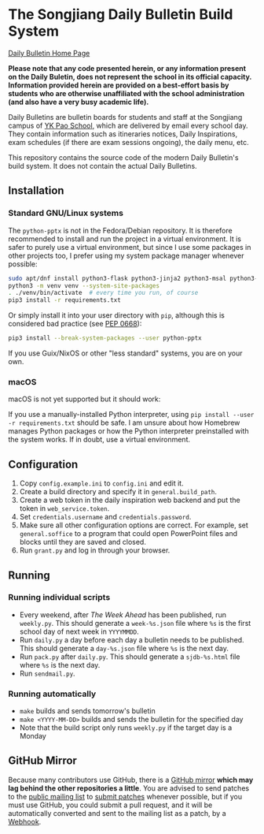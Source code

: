 # The Songjiang Daily Bulletin Build System

[Daily Bulletin Home Page](https://sj.ykps.net/sjdb/)

**Please note that any code presented herein, or any information present on the
Daily Buletin, does not represent the school in its official capacity.
Information provided herein are provided on a best-effort basis by students who
are otherwise unaffiliated with the school administration (and also have a very
busy academic life).**

Daily Bulletins are bulletin boards for students and staff at the
Songjiang campus of [YK Pao School](https://ykpaoschool.cn), which are
delivered by email every school day. They contain information such as
itineraries notices, Daily Inspirations, exam schedules (if there are
exam sessions ongoing), the daily menu, etc.

This repository contains the source code of the modern Daily Bulletin's
build system. It does not contain the actual Daily Bulletins.

## Installation

### Standard GNU/Linux systems

The `python-pptx` is not in the Fedora/Debian repository. It is
therefore recommended to install and run the project in a virtual
environment. It is safer to purely use a virtual environment, but since
I use some packages in other projects too, I prefer using my system
package manager whenever possible:

```sh
sudo apt/dnf install python3-flask python3-jinja2 python3-msal python3-requests
python3 -m venv venv --system-site-packages
. ./venv/bin/activate  # every time you run, of course
pip3 install -r requirements.txt
```

Or simply install it into your user directory with `pip`, although this
is considered bad practice (see
[PEP 0668](https://peps.python.org/pep-0668/)):

```sh
pip3 install --break-system-packages --user python-pptx
```

If you use Guix/NixOS or other "less standard" systems, you are on your
own.

### macOS

macOS is not yet supported but it should work:

If you use a manually-installed Python interpreter, using
`pip install --user -r requirements.txt` should be safe. I am unsure
about how Homebrew manages Python packages or how the Python interpreter
preinstalled with the system works. If in doubt, use a virtual
environment.

## Configuration

1. Copy `config.example.ini` to `config.ini` and edit it.
2. Create a build directory and specify it in `general.build_path`.
3. Create a web token in the daily inspiration web backend and put the
   token in `web_service.token`.
4. Set `credentials.username` and `credentials.password`.
5. Make sure all other configuration options are correct. For example,
   set `general.soffice` to a program that could open PowerPoint files
   and blocks until they are saved and closed.
6. Run `grant.py` and log in through your browser.

## Running

### Running individual scripts

- Every weekend, after *The Week Ahead* has been published, run
  `weekly.py`. This should generate a `week-%s.json` file where `%s` is
  the first school day of next week in `YYYYMMDD`.
- Run `daily.py` a day before each day a bulletin needs to be published.
  This should generate a `day-%s.json` file where `%s` is the next day.
- Run `pack.py` after `daily.py`. This should generate a `sjdb-%s.html`
  file where `%s` is the next day.
- Run `sendmail.py`.

### Running automatically

- `make` builds and sends tomorrow's bulletin
- `make <YYYY-MM-DD>` builds and sends the bulletin for the specified day
- Note that the build script only runs `weekly.py` if the target day is a Monday

## GitHub Mirror

Because many contributors use GitHub, there is a
[GitHub mirror](https://github.com/runxiyu/sjdb-src)
**which may lag behind the other repositories a little**.
You are advised to send patches to the
[public mailing list](https://lists.sr.ht/~runxiyu/sjdb)
to
[submit patches](https://git-send-email.io)
whenever possible, but if you must use GitHub, you could submit a pull
request, and it will be automatically converted and sent to the mailing
list as a patch, by a [Webhook](https://git.runxiyu.org/runxiyu/current/hybrid.git/tree/hybrid.py).
